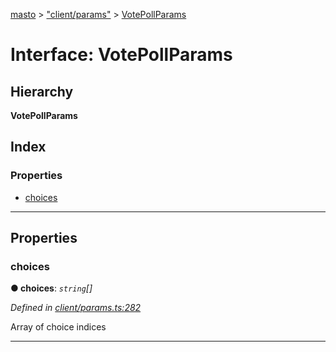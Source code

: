 [masto](../README.md) > ["client/params"](../modules/_client_params_.md) > [VotePollParams](../interfaces/_client_params_.votepollparams.md)

# Interface: VotePollParams

## Hierarchy

**VotePollParams**

## Index

### Properties

* [choices](_client_params_.votepollparams.md#choices)

---

## Properties

<a id="choices"></a>

###  choices

**● choices**: *`string`[]*

*Defined in [client/params.ts:282](https://github.com/neet/masto.js/blob/b4e0b0f/src/client/params.ts#L282)*

Array of choice indices

___

